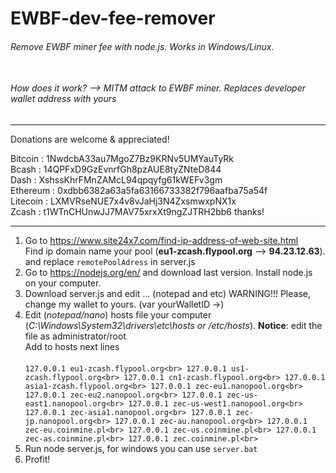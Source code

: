 # EWBF-dev-fee-remover
###### Remove EWBF miner fee with node.js. Works in Windows/Linux.<br><br>
###### How does it work?  --> MITM attack to EWBF miner. Replaces developer wallet address with yours<br>
----------------------------------------------------------
Donations are welcome & appreciated!<br>

Bitcoin  : 1NwdcbA33au7MgoZ7Bz9KRNv5UMYauTyRk<br>
Bcash    : 14QPFxD9GzEvnrfGh8pzAUE8tyZNteD844<br>
Dash     : XshssKhrFMnZAMcL94qpqyfg61kWEFv3gm<br>
Ethereum : 0xdbb6382a63a5fa63166733382f796aafba75a54f<br>
Litecoin : LXMVRseNUE7x4v8vJaHj3N4ZxsmwxpNX1x<br>
Zcash    : t1WTnCHUnwJJ7MAV75xrxXt9ngZJTRH2bb6
thanks!

----------------------------------------------------------
1.  Go to https://www.site24x7.com/find-ip-address-of-web-site.html 
<br>Find ip domain name your pool (<b>eu1-zcash.flypool.org</b> --> <b>94.23.12.63</b>). and replace `remotePoolAdress` in server.js
2.  Go to https://nodejs.org/en/ and download last version. Install node.js on your computer.
3.  Download server.js and edit ... (notepad and etc) WARNING!!! Please, change my wallet to yours. (var yourWalletID ->)
4.  Edit (<i>notepad/nano</i>) hosts file your computer (<i>C:\Windows\System32\drivers\etc\hosts or /etc/hosts</i>). <b>Notice</b>: edit the file as administrator/root<br>
	Add to hosts next lines<br><br>
	``
	127.0.0.1 eu1-zcash.flypool.org<br>
	127.0.0.1 us1-zcash.flypool.org<br>
	127.0.0.1 cn1-zcash.flypool.org<br>
	127.0.0.1 asia1-zcash.flypool.org<br>
	127.0.0.1 zec-eu1.nanopool.org<br>
	127.0.0.1 zec-eu2.nanopool.org<br>
	127.0.0.1 zec-us-east1.nanopool.org<br>
	127.0.0.1 zec-us-west1.nanopool.org<br>
	127.0.0.1 zec-asia1.nanopool.org<br>
	127.0.0.1 zec-jp.nanopool.org<br>
	127.0.0.1 zec-au.nanopool.org<br>
	127.0.0.1 zec-eu.coinmine.pl<br>
	127.0.0.1 zec-us.coinmine.pl<br>
	127.0.0.1 zec-as.coinmine.pl<br>
	127.0.0.1 zec.coinmine.pl<br>
	``
5. Run node server.js, for windows you can use `server.bat`
6. Profit!
